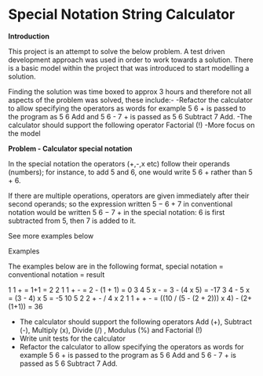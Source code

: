 # Special Notation String Calculator
<b>Introduction</b>

This project is an attempt to solve the below problem. A test driven development approach was used in order to work towards a solution. There is a basic model within the project that was introduced to start modelling a solution. 

Finding the solution was time boxed to approx 3 hours and therefore not all aspects of the problem was solved, these include:-
-Refactor the calculator to allow specifying the operators as words for example  5 6 + is passed to the program as 5 6 Add and 5 6 - 7 + is passed as 5 6 Subtract 7 Add.
-The calculator should support the following operator Factorial (!)
-More focus on the model


<b>Problem - Calculator special notation</b>

In the special notation the operators (+,-,x etc) follow their operands (numbers); for instance, to add 5 and 6, one would write 5 6 + rather than 5 + 6.

If there are multiple operations, operators are given immediately after their second operands; so the expression written 5 − 6 + 7 in conventional notation would be written 5 6 − 7 + in the special notation: 6 is first subtracted from 5, then 7 is added to it.

See more examples below

 

Examples

The examples below are in the following format,  special notation = conventional notation = result

1 1 +   =   1+1   =  2
2 1 1 + -   =  2 - (1 + 1)  =  0
3 4 5 x -  =  3 - (4 x 5)  =  -17
3 4 - 5 x  =  (3 - 4) x 5  =  -5
10 5 2 2 + - / 4 x 2 1 1 + + -   =   ((10 / (5 - (2 + 2))) x 4) - (2+(1+1))   =   36
 

- The calculator should support the following operators Add (+), Subtract (-), Multiply (x),  Divide (/) , Modulus (%) and Factorial (!)
- Write unit tests for the calculator
- Refactor the calculator to allow specifying the operators as words for example  5 6 + is passed to the program as 5 6 Add and 5 6 - 7 + is passed as 5 6 Subtract 7 Add.
